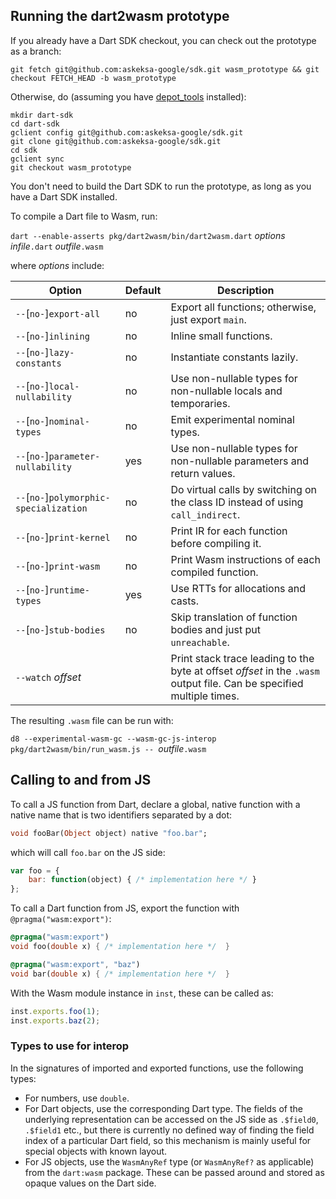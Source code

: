 ## Running the dart2wasm prototype

If you already have a Dart SDK checkout, you can check out the prototype as a branch:
```
git fetch git@github.com:askeksa-google/sdk.git wasm_prototype && git checkout FETCH_HEAD -b wasm_prototype
```
Otherwise, do (assuming you have [depot_tools](https://commondatastorage.googleapis.com/chrome-infra-docs/flat/depot_tools/docs/html/depot_tools_tutorial.html) installed):
```
mkdir dart-sdk
cd dart-sdk
gclient config git@github.com:askeksa-google/sdk.git
git clone git@github.com:askeksa-google/sdk.git
cd sdk
gclient sync
git checkout wasm_prototype
```
You don't need to build the Dart SDK to run the prototype, as long as you have a Dart SDK installed.

To compile a Dart file to Wasm, run:

`dart --enable-asserts pkg/dart2wasm/bin/dart2wasm.dart` *options* *infile*`.dart` *outfile*`.wasm`

where *options* include:

| Option                                  | Default | Description |
| --------------------------------------- | ------- | ----------- |
| `--`[`no-`]`export-all`                 | no      | Export all functions; otherwise, just export `main`.
| `--`[`no-`]`inlining`                   | no      | Inline small functions.
| `--`[`no-`]`lazy-constants`             | no      | Instantiate constants lazily.
| `--`[`no-`]`local-nullability`          | no      | Use non-nullable types for non-nullable locals and temporaries.
| `--`[`no-`]`nominal-types`              | no      | Emit experimental nominal types.
| `--`[`no-`]`parameter-nullability`      | yes     | Use non-nullable types for non-nullable parameters and return values.
| `--`[`no-`]`polymorphic-specialization` | no      | Do virtual calls by switching on the class ID instead of using `call_indirect`.
| `--`[`no-`]`print-kernel`               | no      | Print IR for each function before compiling it.
| `--`[`no-`]`print-wasm`                 | no      | Print Wasm instructions of each compiled function.
| `--`[`no-`]`runtime-types`              | yes     | Use RTTs for allocations and casts.
| `--`[`no-`]`stub-bodies`                | no      | Skip translation of function bodies and just put `unreachable`.
| `--watch` *offset*                      |         | Print stack trace leading to the byte at offset *offset* in the `.wasm` output file. Can be specified multiple times.

The resulting `.wasm` file can be run with:

`d8 --experimental-wasm-gc --wasm-gc-js-interop pkg/dart2wasm/bin/run_wasm.js -- `*outfile*`.wasm`

## Calling to and from JS

To call a JS function from Dart, declare a global, native function with a native name that is two identifiers separated by a dot:
```dart
void fooBar(Object object) native "foo.bar";
```
which will call `foo.bar` on the JS side:
```javascript
var foo = {
    bar: function(object) { /* implementation here */ }
};
```
To call a Dart function from JS, export the function with `@pragma("wasm:export")`:
```dart
@pragma("wasm:export")
void foo(double x) { /* implementation here */  }

@pragma("wasm:export", "baz")
void bar(double x) { /* implementation here */  }
```
With the Wasm module instance in `inst`, these can be called as:
```javascript
inst.exports.foo(1);
inst.exports.baz(2);
```

### Types to use for interop

In the signatures of imported and exported functions, use the following types:

- For numbers, use `double`.
- For Dart objects, use the corresponding Dart type. The fields of the underlying representation can be accessed on the JS side as `.$field0`, `.$field1` etc., but there is currently no defined way of finding the field index of a particular Dart field, so this mechanism is mainly useful for special objects with known layout.
- For JS objects, use the `WasmAnyRef` type (or `WasmAnyRef?` as applicable) from the `dart:wasm` package. These can be passed around and stored as opaque values on the Dart side.
